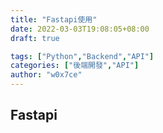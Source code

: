 ```yaml
---
title: "Fastapi使用"
date: 2022-03-03T19:08:05+08:00
draft: true

tags: ["Python","Backend","API"]
categories: ["後端開發","API"]
author: "w0x7ce"
---
```


## Fastapi
